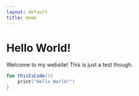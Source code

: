 ```yaml
---
layout: default
title: Home
---
```

# Hello World!

Welcome to my website! This is just a test though.

``` kotlin
fun thisIsCode(){
    print("Hello World!")
}
```
